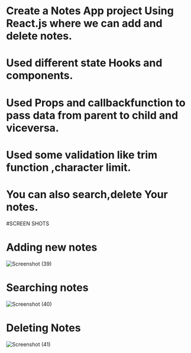 # Create a Notes App project Using React.js  where we can add and delete notes.

# Used different state Hooks and components. 

# Used Props and callbackfunction to pass data from parent to child and viceversa. 

# Used some validation like trim function ,character limit.

# You can also search,delete Your notes. 

#SCREEN SHOTS

# Adding new notes
![Screenshot (39)](https://github.com/Bishal-Behera99/Notes_App_Using_React/assets/166694162/9b3066eb-67dd-41a2-926a-eb43385f7808)

# Searching notes

![Screenshot (40)](https://github.com/Bishal-Behera99/Notes_App_Using_React/assets/166694162/80d9c8b8-3112-4e68-9c1b-5d135505295e)

# Deleting Notes

![Screenshot (41)](https://github.com/Bishal-Behera99/Notes_App_Using_React/assets/166694162/0078dae0-a24b-48f1-92e5-af6f0f0b324b)


